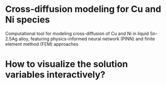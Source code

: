 # Cross-diffusion modeling for Cu and Ni species

Computational tool for modeling cross-diffusion of Cu and Ni in liquid Sn-2.5Ag alloy, featuring physics-informed neural network (PINN) and finite element method (FEM) approaches



# How to visualize the solution variables interactively?

